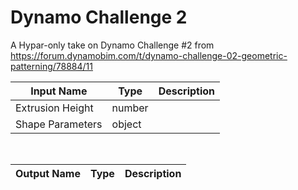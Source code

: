 

# Dynamo Challenge 2

A Hypar-only take on Dynamo Challenge #2 from https://forum.dynamobim.com/t/dynamo-challenge-02-geometric-patterning/78884/11

|Input Name|Type|Description|
|---|---|---|
|Extrusion Height|number||
|Shape Parameters|object||


<br>

|Output Name|Type|Description|
|---|---|---|

